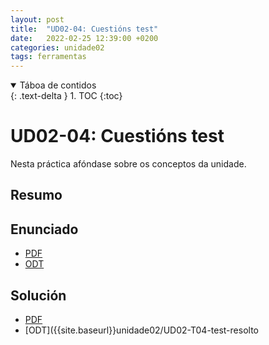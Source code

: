 ```yaml
---
layout: post
title:  "UD02-04: Cuestións test"
date:   2022-02-25 12:39:00 +0200
categories: unidade02
tags: ferramentas 
---
```



<details open markdown="block">
  <summary>
    Táboa de contidos
  </summary>
  {: .text-delta }
1. TOC
{:toc}
</details>

# UD02-04: Cuestións test

Nesta práctica afóndase sobre os conceptos da unidade.

## Resumo 


## Enunciado 
* [PDF]({{site.baseurl}}/unidade02/UD02-T04-test.pdf)
* [ODT]({{site.baseurl}}unidade02/UD02-T04-test.odt)

## Solución 

* [PDF]({{site.baseurl}}/unidade02/UD02-T04-test-resolto.pdf)
* [ODT]({{site.baseurl}}unidade02/UD02-T04-test-resolto